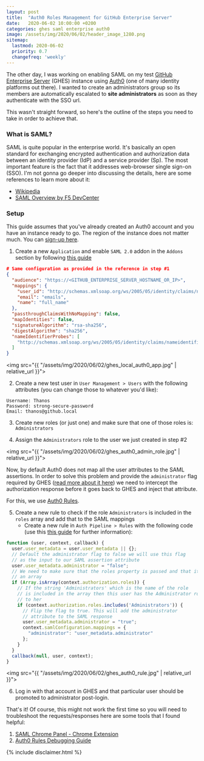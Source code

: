 ```yaml
---
layout: post
title:  "Auth0 Roles Management for GitHub Enterprise Server"
date:   2020-06-02 10:00:00 +0200
categories: ghes saml enterprise auth0
image: /assets/img/2020/06/02/header_image_1280.png
sitemap:
  lastmod: 2020-06-02
  priority: 0.7
  changefreq: 'weekly'
---
```

The other day, I was working on enabling SAML on my test [GitHub Enterprise Server](https://github.com/enterprise) (GHES) instance using [Auth0](https://auth0.com/) (one of many identity platforms out there). I wanted to create an administrators group so its members are automatically escalated to **site administrators** as soon as they authenticate with the SSO url.

This wasn't straight forward, so here's the outline of the steps you need to take in order to achieve that.

### What is SAML?

SAML is quite popular in the enterprise world. It's basically an open standard for exchanging encrypted authentication and authorization data between an identity provider (IdP) and a service provider (Sp). The most important feature is the fact that it addresses web-browser single sign-on (SSO). I'm not gonna go deeper into discussing the details, here are some references to learn more about it:

- [Wikipedia](https://en.wikipedia.org/wiki/Security_Assertion_Markup_Language)
- <i class="icon-youtube"></i>[SAML Overview by F5 DevCenter](https://www.youtube.com/watch?v=i8wFExDSZv0)

### Setup

This guide assumes that you've already created an Auth0 account and you have an instance ready to go. The region of the instance does not matter much. You can [sign-up here](https://auth0.com/signup?&signUpData=%7B%22category%22%3A%22button%22%7D&email=undefined).

1. Create a new `Application` and enable `SAML 2.0` addon in the `Addons` section by following [this guide](https://auth0.com/docs/protocols/saml/saml-apps/github-server)

```json
# Same configuration as provided in the reference in step #1
{
  "audience": "https://<GITHUB_ENTERPRISE_SERVER_HOSTNAME_OR_IP>",
  "mappings": {
    "user_id": "http://schemas.xmlsoap.org/ws/2005/05/identity/claims/nameidentifier",
    "email": "emails",
    "name": "full_name"
  },
  "passthroughClaimsWithNoMapping": false,
  "mapIdentities": false,
  "signatureAlgorithm": "rsa-sha256",
  "digestAlgorithm": "sha256",
  "nameIdentifierProbes": [
    "http://schemas.xmlsoap.org/ws/2005/05/identity/claims/nameidentifier"
  ]
}
```

<img src="{{ "/assets/img/2020/06/02/ghes_local_auth0_app.jpg" | relative_url }}">

2. Create a new test user in `User Management > Users` with the following attributes (you can change those to whatever you'd like):

```
Username: Thanos
Password: strong-secure-password
Email: thanos@github.local
```

3. Create new roles (or just one) and make sure that one of those roles is: `Administrators`

4. Assign the `Administrators` role to the user we just created in step #2

<img src="{{ "/assets/img/2020/06/02/ghes_auth0_admin_role.jpg" | relative_url }}">

Now, by default Auth0 does not map all the user attributes to the SAML assertions. In order to solve this problem and provide the `administrator` flag required by GHES ([read more about it here](https://help.github.com/en/enterprise/2.16/admin/user-management/using-saml#saml-attributes)) we need to intercept the authorization response before it goes back to GHES and inject that attribute.

For this, we use [Auth0 Rules](https://auth0.com/docs/rules).

5. Create a new rule to check if the role `Administrators` is included in the `roles` array and add that to the SAML mappings
    - Create a new rule in `Auth Pipeline > Rules` with the following code (use this [this guide](https://auth0.com/docs/protocols/saml/saml-configuration/saml-assertions) for further information):

```js
function (user, context, callback) {
  user.user_metadata = user.user_metadata || {};
  // Default the administrator flag to false we will use this flag
  // as the input to our SAML assertion attribute
  user.user_metadata.administrator = "false";
  // We need to make sure that the roles property is passed and that it is
  // an array
  if (Array.isArray(context.authorization.roles)) {
    // If the string 'Administrators' which is the name of the role
    // is included in the array then this user has the Administrator role assigned
    // to her
    if (context.authorization.roles.includes('Administrators')) {
      // Flip the flag to true. This will add the administrator
      // attribute to the SAML response
      user.user_metadata.administrator = "true";
      context.samlConfiguration.mappings = {
        "administrator": "user_metadata.administrator"
      };
    }
  }
  callback(null, user, context);
}
```

<img src="{{ "/assets/img/2020/06/02/ghes_auth0_rule.jpg" | relative_url }}">

6. Log in with that account in GHES and that particular user should be promoted to administrator post-login.

That's it! Of course, this might not work the first time so you will need to troubleshoot the requests/responses here are some tools that I found helpful:

1. [SAML Chrome Panel - Chrome Extension](https://chrome.google.com/webstore/detail/saml-chrome-panel/paijfdbeoenhembfhkhllainmocckace?hl=en)
2. [Auth0 Rules Debugging Guide](https://auth0.com/docs/rules/guides/debug)

{% include disclaimer.html %}